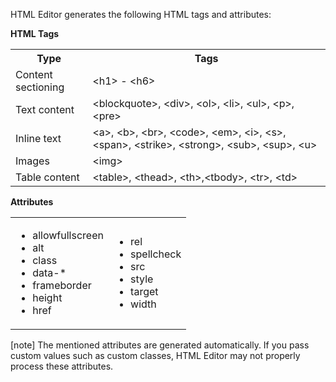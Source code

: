 HTML Editor generates the following HTML tags and attributes:

**HTML Tags**

<table class="dx-table full-width">
 <tr>
    <th>Type</th>
    <th>Tags</th>
 </tr>
  <tr>
    <td>Content sectioning</td>
    <td>&lt;h1&gt; - &lt;h6&gt;</td>
 </tr>
   <tr>
    <td>Text content</td>
    <td>&lt;blockquote&gt;, &lt;div&gt;, &lt;ol&gt;, &lt;li&gt;, &lt;ul&gt;, &lt;p&gt;, &lt;pre&gt;</td>
 </tr>
   <tr>
    <td>Inline text</td>
    <td>&lt;a&gt;, &lt;b&gt;, &lt;br&gt;, &lt;code&gt;, &lt;em&gt;, &lt;i&gt;, &lt;s&gt;, &lt;span&gt;, &lt;strike&gt;, &lt;strong&gt;, &lt;sub&gt;, &lt;sup&gt;, &lt;u&gt;</td>
 </tr>
<tr>
    <td>Images</td>
    <td>&lt;img&gt;</td>
 </tr>
 <tr>
    <td>Table content</td>
    <td>&lt;table&gt;, &lt;thead&gt;, &lt;th&gt;,&lt;tbody&gt;, &lt;tr&gt;, &lt;td&gt;</td>
 </tr>
</table>

**Attributes**

<table class="multicolumn-list">
 <tr>
    <td>
      <ul>
         <li>
            allowfullscreen
         </li>
         <li>
            alt
         </li>
         <li>
            class
         </li>
         <li>
            data-*
         </li>
         <li>
            frameborder
         </li>
         <li>
            height
         </li>
         <li>
            href
         </li>
      </ul>
    </td>
    <td>
      <ul>
         <li>
            rel
         </li>
         <li>
            spellcheck
         </li>
         <li>
            src
         </li>
         <li>
            style
         </li>
         <li>
            target
         </li>
         <li>
            width
         </li>
      </ul>
    </td>
 </tr>
</table>

[note] The mentioned attributes are generated automatically. If you pass custom values such as custom classes, HTML Editor may not properly process these attributes.